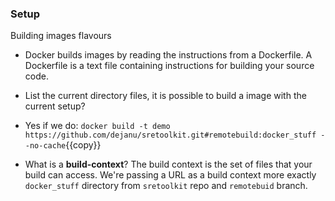 ### Setup

Building images flavours


* Docker builds images by reading the instructions from a Dockerfile. A Dockerfile is a text file containing instructions for building your source code.

* List the current directory files, it is possible to build a image with the current setup?

* Yes if we do: `docker build -t demo https://github.com/dejanu/sretoolkit.git#remotebuild:docker_stuff --no-cache`{{copy}}

* What is a **build-context**? The build context is the set of files that your build can access.
We're passing a URL as a build context more exactly `docker_stuff` directory from `sretoolkit` repo and `remotebuid` branch.
